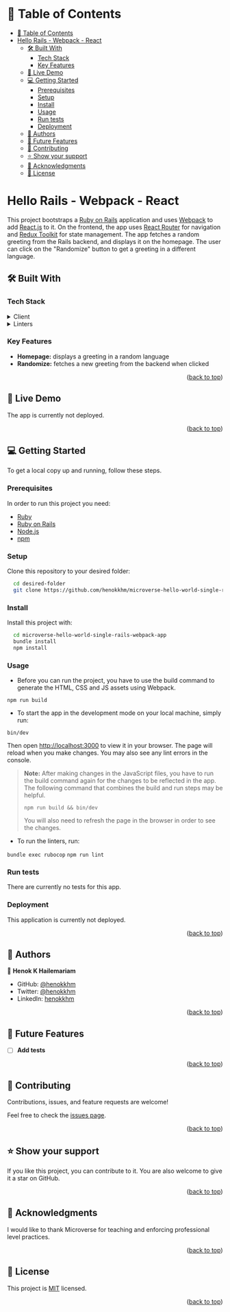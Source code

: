 <a name="readme-top"></a>

<!-- TABLE OF CONTENTS -->

# 📗 Table of Contents

- [📗 Table of Contents](#-table-of-contents)
- [Hello Rails - Webpack - React](#hello-rails---webpack---react)
  - [🛠 Built With ](#-built-with-)
    - [Tech Stack ](#tech-stack-)
    - [Key Features ](#key-features-)
  - [🚀 Live Demo ](#-live-demo-)
  - [💻 Getting Started ](#-getting-started-)
    - [Prerequisites](#prerequisites)
    - [Setup](#setup)
    - [Install](#install)
    - [Usage](#usage)
    - [Run tests](#run-tests)
    - [Deployment](#deployment)
  - [👥 Authors ](#-authors-)
  - [🔭 Future Features ](#-future-features-)
  - [🤝 Contributing ](#-contributing-)
  - [⭐️ Show your support ](#️-show-your-support-)
  - [🙏 Acknowledgments ](#-acknowledgments-)
  - [📝 License ](#-license-)

<!-- PROJECT DESCRIPTION -->

# Hello Rails - Webpack - React<a name="about-project"></a>

This project bootstraps a [Ruby on Rails](https://rubyonrails.org/) application and uses [Webpack](https://webpack.js.org/) to add [React.js](https://react.dev/) to it. On the frontend, the app uses [React Router](https://reactrouter.com/en/main) for navigation and [Redux Toolkit](https://redux-toolkit.js.org/) for state management. The app fetches a random greeting from the Rails backend, and displays it on the homepage. The user can click on the "Randomize" button to get a greeting in a different language.

## 🛠 Built With <a name="built-with"></a>

### Tech Stack <a name="tech-stack"></a>

<details>
  <summary>Client</summary>
  <ul>
    <li><a href="https://rubyonrails.org/">Ruby on Rails</a></li>
    <li><a href="https://react.dev/">React</a></li>
    <li><a href="https://reactrouter.com/en/main/">React Router v6</a></li>
    <li><a href="https://redux-toolkit.js.org/">Redux Toolkit</a></li>
    <li><a href="https://developer.mozilla.org/en-US/docs/Web/HTML">HTML</a></li>
    <li><a href="https://developer.mozilla.org/en-US/docs/Web/CSS">CSS</a></li>
  </ul>
</details>

<details>
  <summary>Linters</summary>
  <ul>
    <li><a href="https://github.com/rubocop/rubocop">Rubocop</a></li>
    <li><a href="https://stylelint.io/">Stylelint</a></li>
  </ul>
</details>

<!-- Features -->

### Key Features <a name="key-features"></a>

- **Homepage:** displays a greeting  in a random language 
- **Randomize:** fetches a new greeting from the backend when clicked


<p align="right">(<a href="#readme-top">back to top</a>)</p>

## 🚀 Live Demo <a name="live-demo"></a>


The app is currently not deployed.

<p align="right">(<a href="#readme-top">back to top</a>)</p>

<!-- GETTING STARTED -->

## 💻 Getting Started <a name="getting-started"></a>

To get a local copy up and running, follow these steps.

### Prerequisites

In order to run this project you need:

- <a href="https://www.ruby-lang.org/en/">Ruby</a>
- <a href="https://rubyonrails.org/">Ruby on Rails</a>
- <a href="https://nodejs.org/en/download">Node.js</a>
- <a href="https://docs.npmjs.com/downloading-and-installing-node-js-and-npm">npm</a>

### Setup

Clone this repository to your desired folder:

```sh
  cd desired-folder
  git clone https://github.com/henokkhm/microverse-hello-world-single-rails-webpack-app
```

### Install

Install this project with:

```sh
  cd microverse-hello-world-single-rails-webpack-app
  bundle install
  npm install
```

### Usage

- Before you can run the project, you have to use the build command to generate the HTML, CSS and JS assets using Webpack.
  
`npm run build`

- To start the app in the development mode on your local machine, simply run:

`bin/dev`

Then open [http://localhost:3000](http://localhost:3000) to view it in your browser. The page will reload when you make changes. You may also see any lint errors in the console.

> **Note:** After making changes in the JavaScript files, you have to run the build command again for the changes to be reflected in the app.
> The following command that combines the build and run steps may be helpful.
> 
>  `npm run build && bin/dev`
>
> You will also need to refresh the page in the browser in order to see the changes.
> 

- To run the linters, run: 

`bundle exec rubocop`
`npm run lint`

### Run tests

There are currently no tests for this app.

### Deployment

This application is currently not deployed.

<p align="right">(<a href="#readme-top">back to top</a>)</p>

<!-- AUTHORS -->

## 👥 Authors <a name="authors"></a>

👤 **Henok K Hailemariam**

- GitHub: [@henokkhm](https://github.com/henokkhm)
- Twitter: [@henokkhm](https://twitter.com/henokkhm)
- LinkedIn: [henokkhm](https://www.linkedin.com/in/henokkhm/)

<p align="right">(<a href="#readme-top">back to top</a>)</p>

<!-- FUTURE FEATURES -->

## 🔭 Future Features <a name="future-features"></a>

- [ ] **Add tests**

<p align="right">(<a href="#readme-top">back to top</a>)</p>

<!-- CONTRIBUTING -->

## 🤝 Contributing <a name="contributing"></a>

Contributions, issues, and feature requests are welcome!

Feel free to check the [issues page](../../issues/).

<p align="right">(<a href="#readme-top">back to top</a>)</p>

<!-- SUPPORT -->

## ⭐️ Show your support <a name="support"></a>

If you like this project, you can contribute to it. You are also welcome to give it a star on GitHub.

<p align="right">(<a href="#readme-top">back to top</a>)</p>

<!-- ACKNOWLEDGEMENTS -->

## 🙏 Acknowledgments <a name="acknowledgements"></a>

I would like to thank Microverse for teaching and enforcing professional level practices.

<p align="right">(<a href="#readme-top">back to top</a>)</p>

<!-- LICENSE -->

## 📝 License <a name="license"></a>

This project is [MIT](./LICENSE) licensed.

<p align="right">(<a href="#readme-top">back to top</a>)</p>